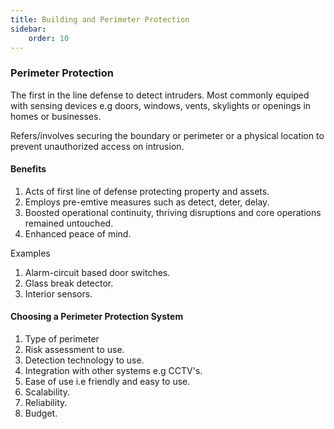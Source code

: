 ```yaml
---
title: Building and Perimeter Protection
sidebar:
    order: 10
---
```


### Perimeter Protection

The first in the line defense to detect intruders. Most commonly equiped with
sensing devices e.g doors, windows, vents, skylights or openings in homes or 
businesses.

Refers/involves securing the boundary or perimeter or a physical location to
prevent unauthorized access on intrusion.

#### Benefits

1. Acts of first line of defense protecting property and assets.
2. Employs pre-emtive measures such as detect, deter, delay.
3. Boosted operational continuity, thriving disruptions and  core operations
remained untouched.
4. Enhanced peace of mind.

Examples

1. Alarm-circuit based door switches.
2. Glass break detector.
3. Interior sensors.

#### Choosing  a Perimeter Protection System

1. Type of perimeter
2. Risk assessment to use.
3. Detection technology to use.
4. Integration with other systems e.g CCTV's.
5. Ease of use i.e friendly and easy to use.
6. Scalability.
7. Reliability.
8. Budget.

